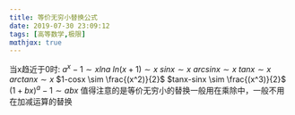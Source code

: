 ```yaml
---
title: 等价无穷小替换公式
date: 2019-07-30 23:09:12
tags: [高等数学,极限]
mαthjαx: true
---
```

当x趋近于0时:
  $a^x-1 \sim xlna$
  $ln(x+1) \sim x$
  $sinx \sim x$
  $arcsinx \sim x$
  $tanx \sim x$
  $arctanx \sim x$
  $1-cosx \sim \frac{(x^2)}{2}$
  $tanx-sinx  \sim  \frac{(x^3)}{2}$
  $(1+bx)^a-1 \sim abx$
  值得注意的是等价无穷小的替换一般用在乘除中，一般不用在加减运算的替换
